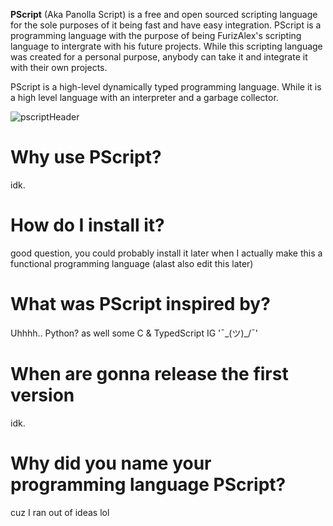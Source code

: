 **PScript** (Aka Panolla Script) is a free and open sourced scripting language for the sole purposes of it being fast and have easy integration. PScript is a programming language with the purpose
of being FurizAlex's scripting language to intergrate with his future projects. While this scripting language was created for a personal purpose, anybody can take it and integrate it with
their own projects.

PScript is a high-level dynamically typed programming language. While it is a high level language with an interpreter and a garbage collector.

![pscriptHeader](https://github.com/user-attachments/assets/4f0278ee-affa-4a06-a36c-caa434217408)

Why use PScript?
================
idk.

How do I install it?
====================
good question, you could probably install it later when I actually make
this a functional programming language (alast also edit this later)

What was PScript inspired by?
============================
Uhhhh.. Python? as well some C & TypedScript IG '¯\_(ツ)_/¯'

When are gonna release the first version
========================================
idk.

Why did you name your programming language PScript?
===================================================
cuz I ran out of ideas lol

